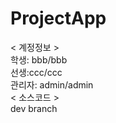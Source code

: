 # ProjectApp

< 계정정보 ><br>
학생: bbb/bbb<br>
선생:ccc/ccc<br>
관리자: admin/admin
<br>
< 소스코드 ><br>
dev branch
